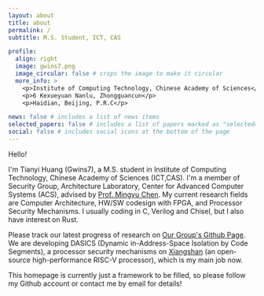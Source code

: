 ```yaml
---
layout: about
title: about
permalink: /
subtitle: M.S. Student, ICT, CAS

profile:
  align: right
  image: gwins7.png
  image_circular: false # crops the image to make it circular
  more_info: >
    <p>Institute of Computing Technology, Chinese Academy of Sciences</p>
    <p>6 Kexueyuan Nanlu, Zhongguancun</p>
    <p>Haidian, Beijing, P.R.C</p>

news: false # includes a list of news items
selected_papers: false # includes a list of papers marked as "selected={true}"
social: false # includes social icons at the bottom of the page
---
```


Hello! 

I'm Tianyi Huang (Gwins7), a M.S. student in Institute of Computing Technology, Chinese Academy of Sciences (ICT,CAS). I'm a member of Security Group, Architecture Laboratory, Center for Advanced Computer Systems (ACS), advised by [Prof. Mingyu Chen](https://asg.ict.ac.cn/cmy/english/). My current research fields are Computer Architecture, HW/SW codesign with FPGA, and Processor Security Mechanisms. I usually coding in C, Verilog and Chisel, but I also have interest on Rust. 

Please track our latest progress of research on [Our Group's Github Page](https://github.com/orgs/DASICS-ICT). We are developing DASICS (Dynamic in-Address-Space Isolation by Code Segments), a processor security mechanisms on [Xiangshan](https://github.com/OpenXiangShan/XiangShan) (an open-source high-performance RISC-V processor), which is my main job now.

This homepage is currently just a framework to be filled, so please follow my Github account or contact me by email for details!
